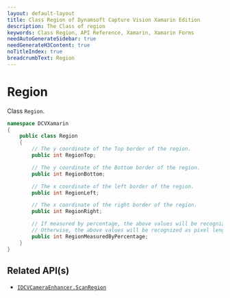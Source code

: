 ```yaml
---
layout: default-layout
title: Class Region of Dynamsoft Capture Vision Xamarin Edition
description: The Class of region
keywords: Class Region, API Reference, Xamarin, Xamarin Forms
needAutoGenerateSidebar: true
needGenerateH3Content: true
noTitleIndex: true
breadcrumbText: Region
---
```


# Region

Class `Region`.

```c#
namespace DCVXamarin
{
    public class Region
    {
        // The y coordinate of the Top border of the region.
        public int RegionTop;

        // The y coordinate of the Bottom border of the region.
        public int RegionBottom;

        // The x coordinate of the left border of the region.
        public int RegionLeft;

        // The x coordinate of the right border of the region.
        public int RegionRight;

        // If measured by percentage, the above values will be recognized as percentage (1 to 100).
        // Otherwise, the above values will be recognized as pixel length.
        public int RegionMeasuredByPercentage;
    }
}
```

## Related API(s)

- [`IDCVCameraEnhancer.ScanRegion`](camera-enhancer.md#scanregion)
